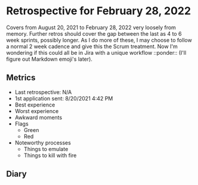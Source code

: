 # Retrospective for February 28, 2022

Covers from August 20, 2021 to February 28, 2022 very loosely from memory. Further retros should cover the gap between the last as 4 to 6 week sprints, possibly longer. As I do more of these, I may choose to follow a normal 2 week cadence and give this the Scrum treatment. Now I'm wondering if this could all be in Jira with a unique workflow ::ponder:: (I'll figure out Markdown emoji's later).

## Metrics

* Last retrospective: N/A
* 1st application sent: 8/20/2021 4:42 PM
* Best experience
* Worst experience
* Awkward moments
* Flags
    * Green
    * Red
* Noteworthy processes
    * Things to emulate
    * Things to kill with fire

## Diary
